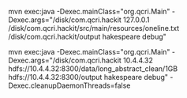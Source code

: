 mvn exec:java -Dexec.mainClass="org.qcri.Main" -Dexec.args="/disk/com.qcri.hackit 127.0.0.1 /disk/com.qcri.hackit/src/main/resources/oneline.txt /disk/com.qcri.hackit/output hakespeare debug"



mvn exec:java -Dexec.mainClass="org.qcri.Main" -Dexec.args="/disk/com.qcri.hackit 10.4.4.32 hdfs://10.4.4.32:8300/data/long_abstract_clean/1GB hdfs://10.4.4.32:8300/output hakespeare debug" -Dexec.cleanupDaemonThreads=false
